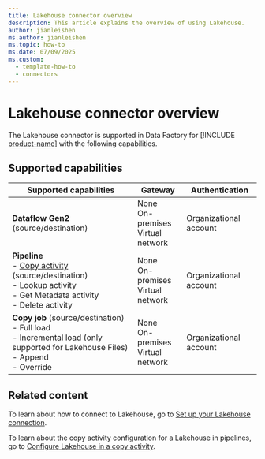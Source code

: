```yaml
---
title: Lakehouse connector overview
description: This article explains the overview of using Lakehouse.
author: jianleishen
ms.author: jianleishen
ms.topic: how-to
ms.date: 07/09/2025
ms.custom:
  - template-how-to
  - connectors
---
```


# Lakehouse connector overview

The Lakehouse connector is supported in Data Factory for [!INCLUDE [product-name](../includes/product-name.md)] with the following capabilities.

## Supported capabilities

| Supported capabilities                                                                 | Gateway                        | Authentication   |
|----------------------------------------------------------------------------------------|--------------------------------|------------------|
| **Dataflow Gen2** (source/destination)                                                 | None<br> On-premises<br> Virtual network | Organizational account |
| **Pipeline** <br>- [Copy activity](connector-lakehouse-copy-activity.md) (source/destination)<br>- Lookup activity<br>- Get Metadata activity<br>- Delete activity  | None<br> On-premises<br> Virtual network | Organizational account |
| **Copy job** (source/destination) <br>- Full load<br>- Incremental load (only supported for Lakehouse Files) <br>- Append<br>- Override | None<br> On-premises<br> Virtual network | Organizational account |

## Related content

To learn about how to connect to Lakehouse, go to [Set up your Lakehouse connection](connector-lakehouse.md).

To learn about the copy activity configuration for a Lakehouse in pipelines, go to [Configure Lakehouse in a copy activity](connector-lakehouse-copy-activity.md).
